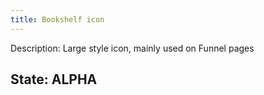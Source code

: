 ```yaml
---
title: Bookshelf icon
---
```

Description: Large style icon, mainly used on Funnel pages

## State: ALPHA
